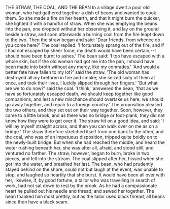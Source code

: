 THE STRAW, THE COAL, AND THE BEAN
In
a
village
dwelt
a
poor
old
woman,
who
had
gathered
together
a
dish
of
beans
and
wanted
to
cook
them.
So
she
made
a
fire
on
her
hearth,
and
that
it
might
burn
the
quicker,
she
lighted
it
with
a
handful
of
straw.
When
she
was
emptying
the
beans
into
the
pan,
one
dropped
without
her
observing
it,
and
lay
on
the
ground
beside
a
straw,
and
soon
afterwards
a
burning
coal
from
the
fire
leapt
down
to
the
two.
Then
the
straw
began
and
said:
'Dear
friends,
from
whence
do
you
come
here?'
The
coal
replied:
'I
fortunately
sprang
out
of
the
fire,
and
if
I
had
not
escaped
by
sheer
force,
my
death
would
have
been
certain,--I
should
have
been
burnt
to
ashes.'
The
bean
said:
'I
too
have
escaped
with
a
whole
skin,
but
if
the
old
woman
had
got
me
into
the
pan,
I
should
have
been
made
into
broth
without
any
mercy,
like
my
comrades.'
'And
would
a
better
fate
have
fallen
to
my
lot?'
said
the
straw.
'The
old
woman
has
destroyed
all
my
brethren
in
fire
and
smoke;
she
seized
sixty
of
them
at
once,
and
took
their
lives.
I
luckily
slipped
through
her
fingers.'
'But
what
are
we
to
do
now?'
said
the
coal.
'I
think,'
answered
the
bean,
'that
as
we
have
so
fortunately
escaped
death,
we
should
keep
together
like
good
companions,
and
lest
a
new
mischance
should
overtake
us
here,
we
should
go
away
together,
and
repair
to
a
foreign
country.'
The
proposition
pleased
the
two
others,
and
they
set
out
on
their
way
together.
Soon,
however,
they
came
to
a
little
brook,
and
as
there
was
no
bridge
or
foot-plank,
they
did
not
know
how
they
were
to
get
over
it.
The
straw
hit
on
a
good
idea,
and
said:
'I
will
lay
myself
straight
across,
and
then
you
can
walk
over
on
me
as
on
a
bridge.'
The
straw
therefore
stretched
itself
from
one
bank
to
the
other,
and
the
coal,
who
was
of
an
impetuous
disposition,
tripped
quite
boldly
on
to
the
newly-built
bridge.
But
when
she
had
reached
the
middle,
and
heard
the
water
rushing
beneath
her,
she
was
after
all,
afraid,
and
stood
still,
and
ventured
no
farther.
The
straw,
however,
began
to
burn,
broke
in
two
pieces,
and
fell
into
the
stream.
The
coal
slipped
after
her,
hissed
when
she
got
into
the
water,
and
breathed
her
last.
The
bean,
who
had
prudently
stayed
behind
on
the
shore,
could
not
but
laugh
at
the
event,
was
unable
to
stop,
and
laughed
so
heartily
that
she
burst.
It
would
have
been
all
over
with
her,
likewise,
if,
by
good
fortune,
a
tailor
who
was
travelling
in
search
of
work,
had
not
sat
down
to
rest
by
the
brook.
As
he
had
a
compassionate
heart
he
pulled
out
his
needle
and
thread,
and
sewed
her
together.
The
bean
thanked
him
most
prettily,
but
as
the
tailor
used
black
thread,
all
beans
since
then
have
a
black
seam.
